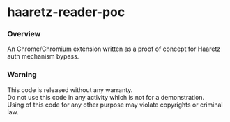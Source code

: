 # haaretz-reader-poc

### Overview
An Chrome/Chromium extension written as a proof of concept for Haaretz auth mechanism bypass.

### Warning
This code is released without any warranty.  
Do not use this code in any activity which is not for a demonstration.  
Using of this code for any other purpose may violate copyrights or criminal law.

